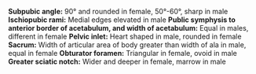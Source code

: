 **Subpubic angle:** 90° and rounded in female, 50°-60°, sharp in male
**Ischiopubic rami:** Medial edges elevated in male
**Public symphysis to anterior border of acetabulum, and width of acetabulum:** Equal in males, different in female
**Pelvic inlet:** Heart shaped in male, rounded in female
**Sacrum:** Width of articular area of body greater than width of ala in male, equal in female
**Obturator foramen:** Triangular in female, ovoid in male
**Greater sciatic notch:** Wider and deeper in female, marrow in male
